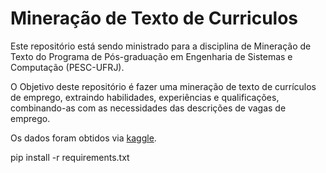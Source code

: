 # Mineração de Texto de Curriculos
Este repositório está sendo ministrado para a disciplina de Mineração de Texto do Programa de Pós-graduação em Engenharia de Sistemas e Computação (PESC-UFRJ).

O Objetivo deste repositório é fazer uma mineração de texto de currículos de emprego, extraindo habilidades, experiências e qualificações, combinando-as com as necessidades das descrições de vagas de emprego.

Os dados foram obtidos via [kaggle](https://www.kaggle.com/datasets/snehaanbhawal/resume-dataset/data).


pip install -r requirements.txt
